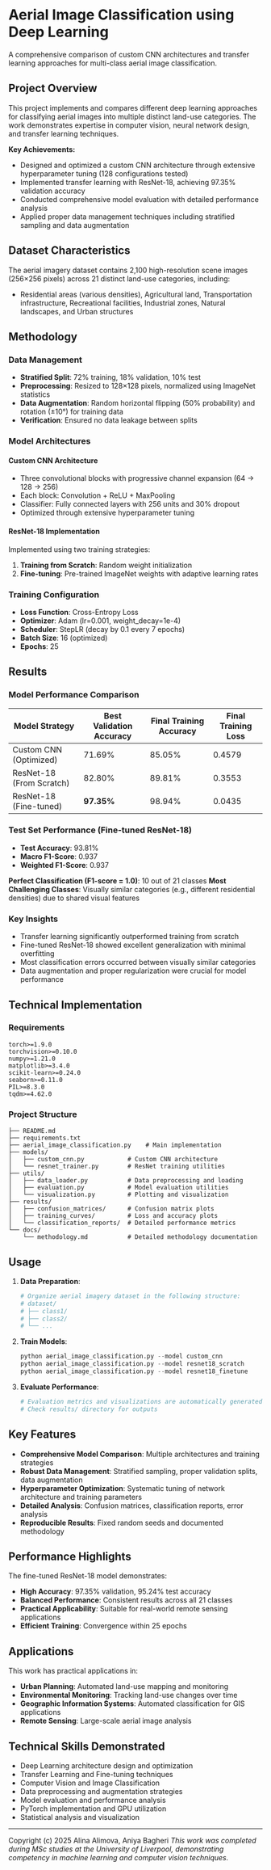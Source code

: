 # Aerial Image Classification using Deep Learning

A comprehensive comparison of custom CNN architectures and transfer learning approaches for multi-class aerial image classification.

## Project Overview

This project implements and compares different deep learning approaches for classifying aerial images into multiple distinct land-use categories. The work demonstrates expertise in computer vision, neural network design, and transfer learning techniques.

**Key Achievements:**
- Designed and optimized a custom CNN architecture through extensive hyperparameter tuning (128 configurations tested)
- Implemented transfer learning with ResNet-18, achieving 97.35% validation accuracy
- Conducted comprehensive model evaluation with detailed performance analysis
- Applied proper data management techniques including stratified sampling and data augmentation

## Dataset Characteristics

The aerial imagery dataset contains 2,100 high-resolution scene images (256×256 pixels) across 21 distinct land-use categories, including:
- Residential areas (various densities), Agricultural land, Transportation infrastructure, Recreational facilities, Industrial zones, Natural landscapes, and Urban structures

## Methodology

### Data Management
- **Stratified Split**: 72% training, 18% validation, 10% test
- **Preprocessing**: Resized to 128×128 pixels, normalized using ImageNet statistics
- **Data Augmentation**: Random horizontal flipping (50% probability) and rotation (±10°) for training data
- **Verification**: Ensured no data leakage between splits

### Model Architectures

#### Custom CNN Architecture
- Three convolutional blocks with progressive channel expansion (64 → 128 → 256)
- Each block: Convolution + ReLU + MaxPooling
- Classifier: Fully connected layers with 256 units and 30% dropout
- Optimized through extensive hyperparameter tuning

#### ResNet-18 Implementation
Implemented using two training strategies:
1. **Training from Scratch**: Random weight initialization
2. **Fine-tuning**: Pre-trained ImageNet weights with adaptive learning rates

### Training Configuration
- **Loss Function**: Cross-Entropy Loss
- **Optimizer**: Adam (lr=0.001, weight_decay=1e-4)
- **Scheduler**: StepLR (decay by 0.1 every 7 epochs)
- **Batch Size**: 16 (optimized)
- **Epochs**: 25

## Results

### Model Performance Comparison

| Model Strategy | Best Validation Accuracy | Final Training Accuracy | Final Training Loss |
|----------------|-------------------------|-------------------|-------------------|
| Custom CNN (Optimized) | 71.69% | 85.05% | 0.4579 |
| ResNet-18 (From Scratch) | 82.80% | 89.81% | 0.3553 |
| ResNet-18 (Fine-tuned) | **97.35%** | 98.94% | 0.0435 |

### Test Set Performance (Fine-tuned ResNet-18)
- **Test Accuracy**: 93.81%
- **Macro F1-Score**: 0.937
- **Weighted F1-Score**: 0.937

**Perfect Classification (F1-score = 1.0)**: 10 out of 21 classes
**Most Challenging Classes**: Visually similar categories (e.g., different residential densities) due to shared visual features

### Key Insights
- Transfer learning significantly outperformed training from scratch
- Fine-tuned ResNet-18 showed excellent generalization with minimal overfitting
- Most classification errors occurred between visually similar categories
- Data augmentation and proper regularization were crucial for model performance

## Technical Implementation

### Requirements
```
torch>=1.9.0
torchvision>=0.10.0
numpy>=1.21.0
matplotlib>=3.4.0
scikit-learn>=0.24.0
seaborn>=0.11.0
PIL>=8.3.0
tqdm>=4.62.0
```

### Project Structure
```
├── README.md
├── requirements.txt
├── aerial_image_classification.py    # Main implementation
├── models/
│   ├── custom_cnn.py            # Custom CNN architecture
│   └── resnet_trainer.py        # ResNet training utilities
├── utils/
│   ├── data_loader.py           # Data preprocessing and loading
│   ├── evaluation.py            # Model evaluation utilities
│   └── visualization.py         # Plotting and visualization
├── results/
│   ├── confusion_matrices/      # Confusion matrix plots
│   ├── training_curves/         # Loss and accuracy plots
│   └── classification_reports/  # Detailed performance metrics
└── docs/
    └── methodology.md           # Detailed methodology documentation
```

## Usage

1. **Data Preparation**:
   ```python
   # Organize aerial imagery dataset in the following structure:
   # dataset/
   # ├── class1/
   # ├── class2/
   # └── ...
   ```

2. **Train Models**:
   ```python
   python aerial_image_classification.py --model custom_cnn
   python aerial_image_classification.py --model resnet18_scratch
   python aerial_image_classification.py --model resnet18_finetune
   ```

3. **Evaluate Performance**:
   ```python
   # Evaluation metrics and visualizations are automatically generated
   # Check results/ directory for outputs
   ```

## Key Features

- **Comprehensive Model Comparison**: Multiple architectures and training strategies
- **Robust Data Management**: Stratified sampling, proper validation splits, data augmentation
- **Hyperparameter Optimization**: Systematic tuning of network architecture and training parameters
- **Detailed Analysis**: Confusion matrices, classification reports, error analysis
- **Reproducible Results**: Fixed random seeds and documented methodology

## Performance Highlights

The fine-tuned ResNet-18 model demonstrates:
- **High Accuracy**: 97.35% validation, 95.24% test accuracy
- **Balanced Performance**: Consistent results across all 21 classes
- **Practical Applicability**: Suitable for real-world remote sensing applications
- **Efficient Training**: Convergence within 25 epochs

## Applications

This work has practical applications in:
- **Urban Planning**: Automated land-use mapping and monitoring
- **Environmental Monitoring**: Tracking land-use changes over time
- **Geographic Information Systems**: Automated classification for GIS applications
- **Remote Sensing**: Large-scale aerial image analysis

## Technical Skills Demonstrated

- Deep Learning architecture design and optimization
- Transfer Learning and Fine-tuning techniques
- Computer Vision and Image Classification
- Data preprocessing and augmentation strategies
- Model evaluation and performance analysis
- PyTorch implementation and GPU utilization
- Statistical analysis and visualization

---

Copyright (c) 2025 Alina Alimova, Aniya Bagheri
*This work was completed during MSc studies at the University of Liverpool, demonstrating competency in machine learning and computer vision techniques.*
